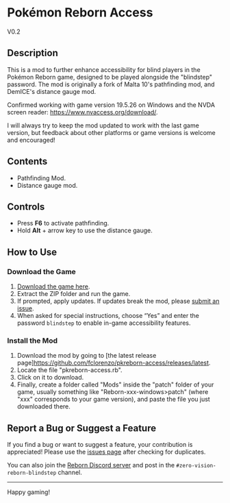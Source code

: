 # Pokémon Reborn Access

V0.2

## Description

This is a mod to further enhance accessibility for blind players in the Pokémon Reborn game, designed to be played alongside the "blindstep" password. The mod is originally a fork of Malta 10's pathfinding mod, and DemICE's distance gauge mod.

Confirmed working with game version 19.5.26 on Windows and the NVDA screen reader: <https://www.nvaccess.org/download/>.

I will always try to keep the mod updated to work with the last game version, but feedback about other platforms or game versions is welcome and encouraged!

## Contents

- Pathfinding Mod.
- Distance gauge mod.

## Controls

- Press **F6** to activate pathfinding.
- Hold **Alt** + arrow key to use the distance gauge.

## How to Use

### Download the Game

1. [Download the game here](https://www.rebornevo.com/pr/index.html/).
2. Extract the ZIP folder and run the game.
3. If prompted, apply updates. If updates break the mod, please [submit an issue](https://github.com/fclorenzo/pkreborn-access/issues).
4. When asked for special instructions, choose “Yes” and enter the password `blindstep` to enable in-game accessibility features.

### Install the Mod

1. Download the mod by going to [the latest release page]<https://github.com/fclorenzo/pkreborn-access/releases/latest>.
2. Locate the file "pkreborn-access.rb".
3. Click on it to download.
4. Finally, create a folder called "Mods" inside the "patch" folder of your game, usually something like "Reborn-xxx-windows>patch" (where "xxx" corresponds to your game version), and paste the file you just downloaded there.

## Report a Bug or Suggest a Feature

If you find a bug or want to suggest a feature, your contribution is appreciated! Please use the [issues page](https://github.com/fclorenzo/pkreborn-access/issues) after checking for duplicates.

You can also join the [Reborn Discord server](https://www.rebornevo.com/discord/invite/rebornevo/) and post in the `#zero-vision-reborn-blindstep` channel.

---

Happy gaming!
